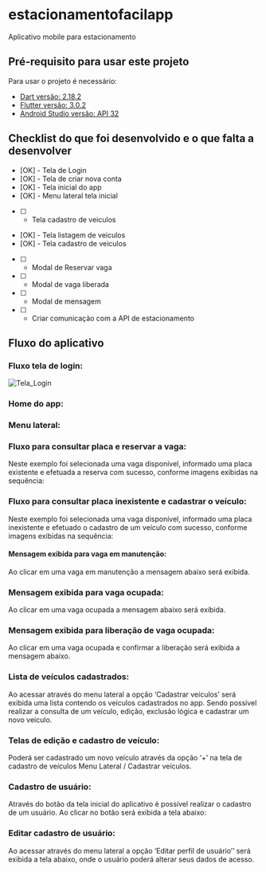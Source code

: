 # estacionamentofacilapp

Aplicativo mobile para estacionamento

## Pré-requisito para usar este projeto

Para usar o projeto é necessário:
* [Dart versão: 2.18.2](https://dart.dev/get-dart)
* [Flutter versão: 3.0.2](https://docs.flutter.dev/get-started/install/linux)
* [Android Studio versão: API 32](https://developer.android.com/studio)

## Checklist do que foi desenvolvido e o que falta a desenvolver

* [OK] - Tela de Login
* [OK] - Tela de criar nova conta
* [OK] - Tela inicial do app
* [OK] - Menu lateral tela inicial
* [  ] - Tela  cadastro de veiculos
* [OK] - Tela listagem de veiculos
* [OK] - Tela  cadastro de veiculos
* [  ] - Modal de Reservar vaga
* [  ] - Modal de vaga liberada
* [  ] - Modal de mensagem 
* [  ] - Criar comunicação com a API de estacionamento

## Fluxo do aplicativo


### Fluxo tela de login:
![Tela_Login]()


### Home do app:


### Menu lateral:

### Fluxo para consultar placa e reservar a vaga:

Neste exemplo foi selecionada uma vaga disponível, informado uma placa existente e efetuada a reserva com sucesso, conforme imagens exibidas na sequência:


### Fluxo para consultar placa inexistente e cadastrar o veículo:

Neste exemplo foi selecionada uma vaga disponível, informado uma placa inexistente e efetuado o cadastro de um veículo com sucesso, conforme imagens exibidas na sequência:



#### Mensagem exibida para vaga em manutenção: 

Ao clicar em uma vaga em manutenção a mensagem abaixo será exibida.


### Mensagem exibida para vaga ocupada:

Ao clicar em uma vaga ocupada a mensagem abaixo será exibida.


### Mensagem exibida para liberação de vaga ocupada: 

Ao clicar em uma vaga ocupada e confirmar a liberação será exibida a mensagem abaixo.


### Lista de veículos cadastrados:

Ao acessar através do menu lateral a opção ‘Cadastrar veículos’ será exibida uma lista contendo os veículos cadastrados no app. Sendo possível realizar a consulta de um veículo, edição, exclusão lógica e cadastrar um novo veículo.


### Telas de edição e cadastro de veículo:

Poderá ser cadastrado um novo veículo através da opção ‘+’ na tela de cadastro de veículos Menu Lateral / Cadastrar veículos.


### Cadastro de usuário:

Através do botão <Criar Conta> da tela inicial do aplicativo é possível realizar o cadastro de um usuário. Ao clicar no botão será exibida a tela abaixo:



### Editar cadastro de usuário:

Ao acessar através do menu lateral a opção ‘Editar perfil de usuário’’ será exibida a tela abaixo, onde o usuário poderá alterar seus dados de acesso.

